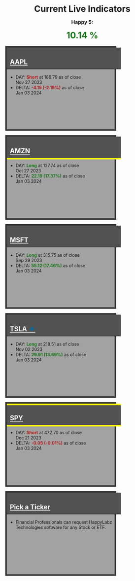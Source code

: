 
<style>
    .container-data {
        display: grid;
        grid-template-columns: repeat(auto-fit, minmax(295px, 1fr));
        grid-template-rows: repeat(auto-fit, minmax(180px, 1fr));
        grid-gap: 10px;
    }

    .box {
        min-width: 290px;
        max-width: 350px;
        height: 265px;
        border: 1px solid black;
        margin: 2px;
        width: 100%;
    }

    .box h2 {
        padding: 10px;
        padding-top: 34px;
        margin-top: 0 !important;
        width: 100%;
    }

    .box a:link, .box a:visited {
        color: #ffffff;
    }

    .box ul {
        margin: 5px;
    }
    
    .atUpperPriceLine h2 {
        border-top: 5px solid yellow !important;
        padding-top: 29px !important;
    }

    .atLowerPriceLine h2 {
        border-bottom: 5px solid yellow !important;
        margin-bottom: 11px !important;
    }

    .gray {
        background-color: #a2a2a2;
        border: 5px solid #353535;
    }

    .gray h2 {
        background-color: #525252;
        border-bottom: 1px solid black;
        color: #ffffff;
    }

    .red {
        background-color: #faaaaa;
        border: 5px solid #6e0000;
    }

    .red h2 {
        background-color: #b80000;
        border-bottom: 1px solid black;
        color: #ffffff;
    }

    .green {
        background-color: #92d98f;
        border: 5px solid #015e01;
    }

    .green h2 {
        background-color: #004225;
        border-bottom: 1px solid black;
        color: #ffffff;
    }

    .my-data {
        margin-right: auto !important;
        margin-left: auto !important;
        align-content: center;
        width: 100% !important;
        max-width: 1200px !important;
        display: block !important;
    }
    
    .header {
      display: grid;
      align-items: center;
      justify-items: center;
      row-gap: 1rem;
      grid-template-columns: 1fr;
      margin: 16px;
    }
</style>
    
<h1 class="header"> Current Live Indicators</h1>

<h3 class="header">Happy 5:</h3>
<h1 class="header"><span style="color: #167816;">10.14 %</span></h1>

<div class="my-data px-3 my-5 markdown-body">
    <div class="container-data">
    <div class="box gray" onclick="location.href='{% link navigation/blocked.md %}';">
        <h2 id="aapl"><a href="{% link navigation/blocked.md %}">AAPL</a></h2>
        <ul>
            <li>DAY: <b><span style="color: #b91c1c;">Short</span></b> at 189.79 as of close <br>Nov 27 2023</li>
            <li>DELTA: <b><span style="color: #b91c1c;">-4.15 (-2.19%)</span></b> as of close<br>Jan 03 2024</li>
            <!--<li>WEEK: <b><span style="color: #167816;">Long</span></b> at 134.76 as of close <br>Jan 13 2023</li>-->
        </ul>
    </div>
    <div class="box gray atLowerPriceLine" onclick="location.href='{% link navigation/blocked.md %}';">
        <h2 id="amzn"><a href="{% link navigation/blocked.md %}">AMZN</a></h2>
        <ul>
            <li>DAY: <b><span style="color: #167816;">Long</span></b> at 127.74 as of close <br>Oct 27 2023</li>
            <li>DELTA: <b><span style="color: #167816;">22.19 (17.37%)</span></b> as of close<br>Jan 03 2024</li>
            <!--<li>WEEK: <b><span style="color: #167816;">Long</span></b> at 98.12 as of close <br>Jan 13 2023</li>-->
        </ul>
    </div>
    <div class="box gray" onclick="location.href='{% link navigation/blocked.md %}';">
        <h2 id="msft"><a href="{% link navigation/blocked.md %}">MSFT</a></h2>
        <ul>
            <li>DAY: <b><span style="color: #167816;">Long</span></b> at 315.75 as of close <br>Sep 29 2023</li>
            <li>DELTA: <b><span style="color: #167816;">55.12 (17.46%)</span></b> as of close<br>Jan 03 2024</li>
            <!--<li>WEEK: <b><span style="color: #167816;">Long</span></b> at 241.22 as of close <br>Nov 18 2022</li>-->
        </ul>
    </div>
    <div class="box gray" onclick="location.href='{% link TSLA.md %}';">
        <h2 id="tsla"><a href="{% link TSLA.md %}">TSLA <span style="color:#0369a1;">&bigstar;</span></a></h2>
        <ul>
            <li>DAY: <b><span style="color: #167816;">Long</span></b> at 218.51 as of close <br>Nov 02 2023</li>
            <li>DELTA: <b><span style="color: #167816;">29.91 (13.69%)</span></b> as of close<br>Jan 03 2024</li>
            <!--<li>WEEK: <b><span style="color: #167816;">Long</span></b> at 177.90 as of close <br>Jan 27 2023</li>-->
        </ul>
    </div>
    <div class="box gray atUpperPriceLine atLowerPriceLine" onclick="location.href='{% link navigation/blocked.md %}';">
        <h2 id="spy"><a href="{% link navigation/blocked.md %}">SPY</a></h2>
        <ul>
            <li>DAY: <b><span style="color: #b91c1c;">Short</span></b> at 472.70 as of close <br>Dec 21 2023</li>
            <li>DELTA: <b><span style="color: #b91c1c;">-0.05 (-0.01%)</span></b> as of close<br>Jan 03 2024</li>
            <!--<li>WEEK: <b><span style="color: #167816;">Long</span></b> at 374.29 as of close <br>Oct 21 2022</li>-->
        </ul>
    </div>
    <div class="box gray" onclick="location.href='{% link NEXT.md %}';">
        <h2 id="UNK"><a href="{% link NEXT.md %}">Pick a Ticker</a></h2>
        <ul>
            <li> Financial Professionals can request  HappyLabz Technologies software for any Stock or ETF.</li>
        </ul>
    </div>
</div></div>